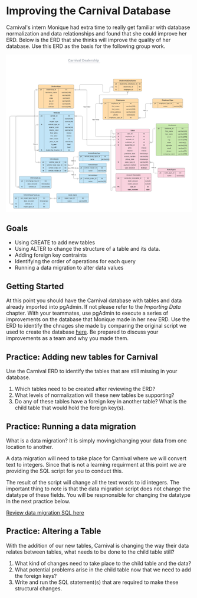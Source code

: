 # Improving the Carnival Database

Carnival's intern Monique had extra time to really get familiar with database normalization and data relationships and found that she could improve her ERD. Below is the ERD that she thinks will improve the quality of her database. Use this ERD as the basis for the following group work. 

<img src="./images/Carnival.png" width=900>

## Goals

 - Using CREATE to add new tables
 - Using ALTER to change the structure of a table and its data.
 - Adding foreign key contraints
 - Identifying the order of operations for each query
 - Running a data migration to alter data values
 

## Getting Started   

At this point you should have the Carnival database with tables and data already imported into pgAdmin. If not please refer to the *Importing Data* chapter. With your teammates, use pgAdmin to execute a series of improvements on the database that Monique made in her new ERD. Use the ERD to identify the chnages she made by comparing the original script we used to create the database [here](./database/carnival_db_schemas.sql). Be prepared to discuss your improvements as a team and why you made them. 


## Practice: Adding new tables for Carnival

Use the Carnival ERD to identify the tables that are still missing in your database.

1. Which tables need to be created after reviewing the ERD?
2. What levels of normalization will these new tables be supporting?
3. Do any of these tables have a foreign key in another table? What is the child table that would hold the foreign key(s).


## Practice: Running a data migration

What is a data migration? It is simply moving/changing your data from one location to another.

A data migration will need to take place for Carnival where we will convert text to integers. Since that is not a learning requirment at this point we are providing the SQL script for you to conduct this.

The result of the script will change all the text words to id integers. The important thing to note is that the data migration script does not change the datatype of these fields. You will be respnonsible for changing the datatype in the next practice below.

<a href="./database/vehicle_type_data_migration.sql">Review data migration SQL here </a>

## Practice: Altering a Table
With the addition of our new tables, Carnival is changing the way their data relates between tables, what needs to be done to the child table still?

1. What kind of changes need to take place to the child table and the data? 
2. What potential problems arise in the child table now that we need to add the foreign keys?
3. Write and run the SQL statement(s) that are required to make these structural changes.
